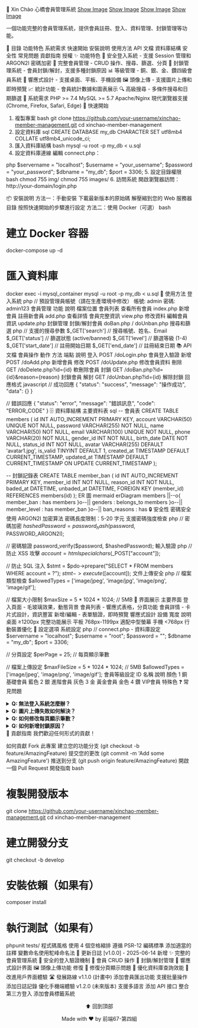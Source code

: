 🌉 Xin Chào 心橋會員管理系統
[Show Image](https://img.shields.io/badge/PHP-777BB4?style=for-the-badge&logo=php&logoColor=white)
[Show Image](https://img.shields.io/badge/MySQL-4479A1?style=for-the-badge&logo=mysql&logoColor=white)
[Show Image](https://img.shields.io/badge/Bootstrap-7952B3?style=for-the-badge&logo=bootstrap&logoColor=white)
[Show Image](https://img.shields.io/badge/JavaScript-F7DF1E?style=for-the-badge&logo=javascript&logoColor=black)

一個功能完整的會員管理系統，提供會員註冊、登入、資料管理、封鎖管理等功能。

📑 目錄
功能特色
系統需求
快速開始
安裝說明
使用方法
API 文檔
資料庫結構
安全性
常見問題
貢獻指南
授權
✨ 功能特色
🔐 安全登入系統 - 支援 Session 管理和 ARGON2I 密碼加密
👥 完整會員管理 - CRUD 操作、搜尋、篩選、分頁
🚫 封鎖管理系統 - 會員封鎖/解封，支援多種封鎖原因
📊 等級管理 - 銅、銀、金、鑽四級會員系統
📱 響應式設計 - 支援桌面、平板、手機設備
🖼️ 頭像上傳 - 支援圖片上傳和即時預覽
📈 統計功能 - 會員統計數據和圖表展示
🔍 高級搜尋 - 多條件搜尋和日期篩選
🔧 系統需求
PHP >= 7.4
MySQL >= 5.7
Apache/Nginx
現代瀏覽器支援 (Chrome, Firefox, Safari, Edge)
🚀 快速開始
1. 複製專案
bash
git clone https://github.com/your-username/xinchao-member-management.git
cd xinchao-member-management
2. 設定資料庫
sql
CREATE DATABASE my_db CHARACTER SET utf8mb4 COLLATE utf8mb4_unicode_ci;
3. 匯入資料庫結構
bash
mysql -u root -p my_db < u.sql
4. 設定資料庫連線
編輯 connect.php：

php
$servername = "localhost";
$username = "your_username";
$password = "your_password";
$dbname = "my_db";
$port = 3306;
5. 設定目錄權限
bash
chmod 755 img/
chmod 755 images/
6. 訪問系統
開啟瀏覽器訪問：http://your-domain/login.php

📦 安裝說明
方法一：手動安裝
下載最新版本的原始碼
解壓縮到您的 Web 服務器目錄
按照快速開始的步驟進行設定
方法二：使用 Docker（可選）
bash
# 建立 Docker 容器
docker-compose up -d

# 匯入資料庫
docker exec -i mysql_container mysql -u root -p my_db < u.sql
🎯 使用方法
登入系統
php
// 預設管理員帳號（請在生產環境中修改）
帳號: admin
密碼: admin123
會員管理
功能	說明	檔案位置
會員列表	查看所有會員	index.php
新增會員	註冊新會員	add.php
查看詳情	會員完整資訊	view.php
修改資料	編輯會員資訊	update.php
封鎖管理	封鎖/解封會員	doBan.php / doUnban.php
搜尋和篩選
php
// 支援的搜尋參數
$_GET['search']     // 搜尋帳號、姓名、Email
$_GET['status']     // 篩選狀態 (active/banned)
$_GET['level']      // 篩選等級 (1-4)
$_GET['start_date'] // 註冊開始日期
$_GET['end_date']   // 註冊結束日期
📚 API 文檔
會員操作
動作	方法	端點	說明
登入	POST	/doLogin.php	會員登入驗證
新增	POST	/doAdd.php	新增會員
修改	POST	/doUpdate.php	修改會員資料
刪除	GET	/doDelete.php?id={id}	軟刪除會員
封鎖	GET	/doBan.php?id={id}&reason={reason}	封鎖會員
解封	GET	/doUnban.php?id={id}	解除封鎖
回應格式
javascript
// 成功回應
{
  "status": "success",
  "message": "操作成功",
  "data": {}
}

// 錯誤回應
{
  "status": "error",
  "message": "錯誤訊息",
  "code": "ERROR_CODE"
}
🗄️ 資料庫結構
主要資料表
sql
-- 會員表
CREATE TABLE members (
    id INT AUTO_INCREMENT PRIMARY KEY,
    account VARCHAR(50) UNIQUE NOT NULL,
    password VARCHAR(255) NOT NULL,
    name VARCHAR(50) NOT NULL,
    email VARCHAR(100) UNIQUE NOT NULL,
    phone VARCHAR(20) NOT NULL,
    gender_id INT NOT NULL,
    birth_date DATE NOT NULL,
    status_id INT NOT NULL,
    avatar VARCHAR(255) DEFAULT 'avatar1.jpg',
    is_valid TINYINT DEFAULT 1,
    created_at TIMESTAMP DEFAULT CURRENT_TIMESTAMP,
    updated_at TIMESTAMP DEFAULT CURRENT_TIMESTAMP ON UPDATE CURRENT_TIMESTAMP
);

-- 封鎖記錄表
CREATE TABLE member_ban (
    id INT AUTO_INCREMENT PRIMARY KEY,
    member_id INT NOT NULL,
    reason_id INT NOT NULL,
    baded_at DATETIME,
    unbaded_at DATETIME,
    FOREIGN KEY (member_id) REFERENCES members(id)
);
ER 圖
mermaid
erDiagram
    members ||--o{ member_ban : has
    members }o--|| genders : belongs_to
    members }o--|| member_level : has
    member_ban }o--|| ban_reasons : has
🔒 安全性
密碼安全
使用 ARGON2I 加密算法
密碼長度限制：5-20 字元
支援密碼強度檢查
php
// 密碼加密
$hashedPassword = password_hash($password, PASSWORD_ARGON2I);

// 密碼驗證
password_verify($password, $hashedPassword);
輸入驗證
php
// 防止 XSS 攻擊
$account = htmlspecialchars($_POST["account"]);

// 防止 SQL 注入
$stmt = $pdo->prepare("SELECT * FROM members WHERE account = ?");
$stmt->execute([$account]);
文件上傳安全
php
// 檔案類型檢查
$allowedTypes = ['image/jpeg', 'image/jpg', 'image/png', 'image/gif'];

// 檔案大小限制
$maxSize = 5 * 1024 * 1024; // 5MB
🎨 界面展示
主要界面
登入頁面 - 毛玻璃效果，動態背景
會員列表 - 響應式表格，分頁功能
會員詳情 - 卡片式設計，資訊豐富
新增/編輯 - 表單驗證，即時預覽
響應式設計
設備	寬度	說明
桌面	≥1200px	完整功能展示
平板	768px-1199px	適配中型螢幕
手機	<768px	行動裝置優化
🔧 設定選項
系統設定
php
// connect.php - 資料庫設定
$servername = "localhost";
$username = "root";
$password = "";
$dbname = "my_db";
$port = 3306;

// 分頁設定
$perPage = 25; // 每頁顯示筆數

// 檔案上傳設定
$maxFileSize = 5 * 1024 * 1024; // 5MB
$allowedTypes = ['image/jpeg', 'image/png', 'image/gif'];
會員等級設定
ID	名稱	說明	顏色
1	銅	基礎會員	藍色
2	銀	進階會員	灰色
3	金	黃金會員	金色
4	鑽	VIP會員	特殊色
❓ 常見問題
<details> <summary><strong>Q: 無法登入系統怎麼辦？</strong></summary>
A: 請檢查以下項目：

資料庫連線設定是否正確
資料庫中是否有管理員帳號
密碼是否正確
Session 是否正常啟動
</details> <details> <summary><strong>Q: 圖片上傳失敗如何解決？</strong></summary>
A: 請確認：

img/ 目錄是否存在且有寫入權限
圖片格式是否支援 (JPG, PNG, GIF)
檔案大小是否超過 5MB 限制
PHP 上傳設定是否正確
</details> <details> <summary><strong>Q: 如何修改每頁顯示筆數？</strong></summary>
A: 編輯 index.php 檔案：

php
$perPage = 50; // 修改為所需的筆數
</details> <details> <summary><strong>Q: 如何新增封鎖原因？</strong></summary>
A: 在資料庫中新增記錄：

sql
INSERT INTO ban_reasons (name) VALUES ('您的封鎖原因');
</details>
🤝 貢獻指南
我們歡迎任何形式的貢獻！

如何貢獻
Fork 此專案
建立您的功能分支 (git checkout -b feature/AmazingFeature)
提交您的更改 (git commit -m 'Add some AmazingFeature')
推送到分支 (git push origin feature/AmazingFeature)
開啟一個 Pull Request
開發指南
bash
# 複製開發版本
git clone https://github.com/your-username/xinchao-member-management.git
cd xinchao-member-management

# 建立開發分支
git checkout -b develop

# 安裝依賴（如果有）
composer install

# 執行測試（如果有）
phpunit tests/
程式碼風格
使用 4 個空格縮排
遵循 PSR-12 編碼標準
添加適當的註釋
變數命名使用駝峰命名法
📄 更新日誌
[v1.0.0] - 2025-06-14
新增
✨ 完整的會員管理系統
🔐 安全的登入驗證機制
👥 會員 CRUD 操作
🚫 封鎖/解封管理
📱 響應式設計界面
🖼️ 頭像上傳功能
修復
🐛 修復分頁顯示問題
🔧 優化資料庫查詢效能
🎨 改進用戶界面體驗
🛣️ 發展路線
v1.1.0 (計畫中)
 添加會員匯出功能
 支援批量操作
 添加日誌記錄
 優化手機端體驗
v1.2.0 (未來版本)
 支援多語言
 添加 API 接口
 整合第三方登入
 添加會員標籤系統


<div align="center">
⬆ 回到頂部

Made with ❤️ by 前端67-第四組


</div>
